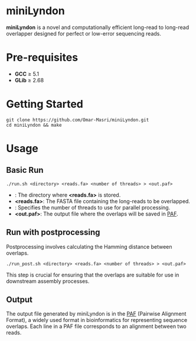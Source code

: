 # miniLyndon
**miniLyndon** is a novel and computationally efficient long-read to long-read overlapper designed for perfect or low-error sequencing reads.

# Pre-requisites
- **GCC** ≥ 5.1
- **GLib** ≥ 2.68

# Getting Started

```
git clone https://github.com/Omar-Masri/miniLyndon.git
cd miniLyndon && make
```

# Usage

## Basic Run

```
./run.sh <directory> <reads.fa> <number of threads> > <out.paf>
```

- **<directory>**: The directory where **<reads.fa>** is stored.
- **<reads.fa>**: The FASTA file containing the long-reads to be overlapped.
- **<number of threads>**: Specifies the number of threads to use for parallel processing.
- **<out.paf>**: The output file where the overlaps will be saved in [PAF](#output).


## Run with postprocessing

Postprocessing involves calculating the Hamming distance between overlaps.

```
./run_post.sh <directory> <reads.fa> <number of threads> > <out.paf>
```

This step is crucial for ensuring that the overlaps are suitable for use in downstream assembly processes.


## <a name="output"></a> Output

The output file generated by miniLyndon is in the [PAF](https://github.com/lh3/miniasm/blob/master/PAF.md) (Pairwise Alignment Format), a widely used format in bioinformatics for representing sequence overlaps. Each line in a PAF file corresponds to an alignment between two reads.
